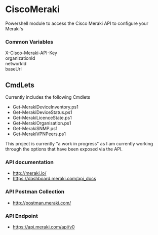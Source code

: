 # CiscoMeraki
Powershell module to access the Cisco Meraki API to configure your Meraki's

### Common Variables
X-Cisco-Meraki-API-Key  
organizationId  
networkId  
baseUrl  

## CmdLets
Currently includes the following Cmdlets

- Get-MerakiDeviceInventory.ps1
- Get-MerakiDeviceStatus.ps1
- Get-MerakiLicenceState.ps1
- Get-MerakiOrganisation.ps1
- Get-MerakiSNMP.ps1
- Get-MerakiVPNPeers.ps1

This project is currently "a work in progress" as I am currently working through the options that have been exposed via the API.

### API documentation
- http://meraki.io/
- https://dashboard.meraki.com/api_docs

### API Postman Collection
- http://postman.meraki.com/

### API Endpoint
- https://api.meraki.com/api/v0
